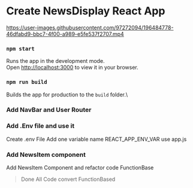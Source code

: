 # Create NewsDisplay React App

https://user-images.githubusercontent.com/97272094/196484778-46dfabd9-bbc7-4f00-a989-e5fe537f2707.mp4

### `npm start`
Runs the app in the development mode.\
Open [http://localhost:3000](http://localhost:3000) to view it in your browser.

### `npm run build`
Builds the app for production to the `build` folder.\

### Add NavBar and User Router

### Add .Env file and use it
Create .env File 
Add one variable name REACT_APP_ENV_VAR
use app.js

### Add NewsItem component
Add NewsItem Component and refactor code FunctionBase

>Done All Code convert FunctionBased
